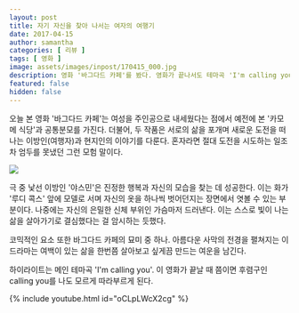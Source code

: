 ```yaml
---
layout: post
title: 자기 자신을 찾아 나서는 여자의 여행기
date: 2017-04-15
author: samantha
categories: [ 리뷰 ]
tags: [ 영화 ]
image: assets/images/inpost/170415_000.jpg
description: 영화 '바그다드 카페'를 봤다. 영화가 끝나서도 테마곡 'I'm calling you'는 계속 귓가를 멤돈다.
featured: false
hidden: false
---
```


오늘 본 영화 '바그다드 카페'는 여성을 주인공으로 내세웠다는 점에서 예전에 본 '카모메 식당'과 공통분모를 가진다. 더불어, 두  작품은 서로의 삶을 포개며 새로운 도전을 떠나는 이방인(여행자)과 현지인의 이야기를 다룬다. 혼자라면 절대 도전을 시도하는 일조차 엄두를 못냈던 그런 모험 말이다.

![](https://github.com/samantha-writer/samantha-writer.github.io/blob/master/assets/images/inpost/170415_001.jpg?raw=true)

극 중 낯선 이방인 '야스민'은 진정한 행복과 자신의 모습을 찾는 데 성공한다. 이는 화가 '루디 콕스' 앞에 모델로 서며 자신의 옷을 하나씩 벗어던지는 장면에서 엿볼 수 있는 부분이다. 나중에는 자신의 은밀한 신체 부위인 가슴마저 드러낸다. 이는 스스로 빛이 나는 삶을 살아가기로 결심했다는 걸 암시하는 듯했다.

코믹적인 요소 또한 바그다드 카페의 묘미 중 하나. 아름다운 사막의 전경을 펼쳐지는 이 드라마는 여백이 있는 삶을 한번쯤 살아보고 싶게끔 만드는 여운을 남긴다.

하이라이트는 메인 테마곡 'I'm calling you'. 이 영화가 끝날 때 쯤이면 후렴구인 calling you를 나도 모르게 따라부르게 된다.

{% include youtube.html id="oCLpLWcX2cg" %}

